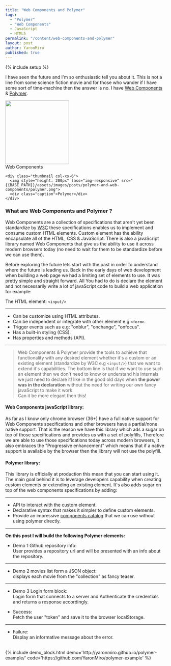 ```yaml
---
title: "Web Components and Polymer"
tags:
  - "Polymer"
  - "Web Components"
  - JavaScript
  - HTML5
permalink: "/content/web-components-and-polymer"
layout: post
author: YaronMiro
published: true
---
```


{% include setup %}

I have seen the future and I'm so enthusiastic tell you about it. This is not a line from some science fiction movie and for those who wander if I have some sort of time-machine then the answer is no. I have [Web Components](http://webcomponents.org/) & [Polymer](https://www.polymer-project.org/1.0/).

<div class="row">
	<div class="thumbnail col-xs-6">
	  <img  style="height: 200px" class="img-responsive" src="{{BASE_PATH}}/assets/images/posts/polymer-and-web-components/web-components.svg">
	  <div class="caption">Web Components</div>
	</div>

	<div class="thumbnail col-xs-6">
	  <img style="height: 200px" lass="img-responsive" src="{{BASE_PATH}}/assets/images/posts/polymer-and-web-components/polymer.png">
	  <div class="caption">Polymer</div>
	</div>
</div>

<!-- more -->

### What are Web Components and Polymer ?
Web Components are a collection of specifications that aren't yet been standardize by [W3C](http://www.w3.org/Consortium/facts.html) these specifications enables us to implement and consume custom HTML elements. Custom element has the ability encapsulate all of the HTML, CSS & JavaScript. There is also a javaScript library named Web Components that give us the ability to use it across modern browsers today (no need to wait for them to be standardize before we can use them).

Before exploring the future lets start with the past in order to understand where the future is leading us. Back in the early days of web development when building a web page we had a limiting set of elements to use. It was pretty simple and straight forward. All You had to do is declare the element and not necessarily write a lot of javaScript code to build a web application for example:  

The HTML element: `<input/>`

------

* Can be customize using HTML attributes.
* Can be independent or integrate with other element e.g `<form>`.
* Trigger events such as e.g: "onblur", "onchange", "onfocus".
* Has a built-in styling (CSS).
* Has properties and methods (API).

------

> Web Components & Polymer provide the tools to achieve that functionality with any desired element whether it's a custom or an existing element (standardize by W3C e.g `<input/>`) that we want to extend it's capabilities. The bottom line is that if we want to use such an element then we don't need to know or understand his internals we just need to declare it! like in the good old days when **the power was in the declaration** without the need for writing our own fancy javaScript to make it work.   
Can it be more elegant then this!


#### Web Components javaScript library:
As far as I know only chrome browser (36+) have a full native support for Web Components specifications and other browsers have a partial/none native support. That is the reason we have this library which ads a sugar on top of those specifications and provides us with a set of polyfills, Therefore we are able to use those specifications today across modern browsers, It also embraces the "Progressive enhancement" which means that if a native support is available by the browser then the library will not use the polyfill.

#### Polymer library:
This library is officially at production this mean that you can start using it.
The main goal behind it is to leverage developers capability when creating custom elements or extending an existing element.
It's also adds sugar on top of the web components specifications by adding:

------

* API to interact with the custom element.
* Declarative syntax that makes it simpler to define custom elements.
* Provide an impressive [components catalog](https://elements.polymer-project.org) that we can use without using polymer directly.

------

**On this post I will build the following Polymer elements:**


* Demo 1 Github repository info:    
  User provides a repository url and will be presented with an info about the repository.

------

* Demo 2 movies list form a JSON object:   
  displays each movie from the "collection" as fancy teaser.

------

* Demo 3 Login form block:   
  Login form that connects to a server and Authenticate the credentials and returns a response accordingly.


 * Success:   
   Fetch the user "token" and save it to the browser localStorage.

 ------

 * Failure:   
   Display an informative message about the error.


 </br>
{% include demo_block.html demo='http://yaronmiro.github.io/polymer-example/' code='https://github.com/YaronMiro/polymer-example' %}



